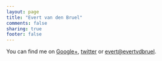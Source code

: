 ```yaml
---
layout: page
title: "Evert van den Bruel"
comments: false
sharing: true
footer: false
---
```


You can find me on [Google+](https://plus.google.com/102501279849605141133/posts), [twitter](http://twitter.com/evertvdbruel) or <evert@evertvdbruel>.
